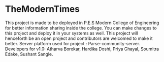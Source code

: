 # TheModernTimes
This project is made to be deployed in P.E.S Modern College of Engineering for better information sharing inside the college.
You can make changes to this project and deploy it in your systems as well.
This project will henceforth be an open project and contributors are welcomed to make it better.
Server platform used for project : Parse-community-server.
Developers for v1.0:
Atharva Borekar, Hardika Doshi, Priya Ghayal, Soumitra Edake, Sushant Sangle.
